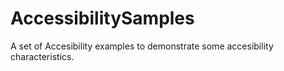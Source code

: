 # AccessibilitySamples
A set of Accesibility examples to demonstrate some accesibility characteristics.
